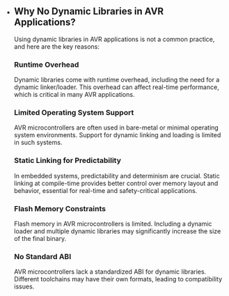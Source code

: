 - ## Why No Dynamic Libraries in AVR Applications?

  Using dynamic libraries in AVR applications is not a common practice, and here are the key reasons:

  ### Runtime Overhead

  Dynamic libraries come with runtime overhead, including the need for a dynamic linker/loader. This overhead can affect real-time performance, which is critical in many AVR applications.

  ### Limited Operating System Support

  AVR microcontrollers are often used in bare-metal or minimal operating system environments. Support for dynamic linking and loading is limited in such systems.

  ###  Static Linking for Predictability

  In embedded systems, predictability and determinism are crucial. Static linking at compile-time provides better control over memory layout and behavior, essential for real-time and safety-critical applications.

  ### Flash Memory Constraints

  Flash memory in AVR microcontrollers is limited. Including a dynamic loader and multiple dynamic libraries may significantly increase the size of the final binary.

  ### No Standard ABI

  AVR microcontrollers lack a standardized ABI for dynamic libraries. Different toolchains may have their own formats, leading to compatibility issues.